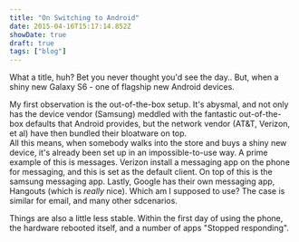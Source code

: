 ```yaml
---
title: "On Switching to Android"
date: 2015-04-16T15:17:14.852Z
showDate: true
draft: true
tags: ["blog"]
---
```


What a title, huh? Bet you never thought you'd see the day.. But, when a shiny new Galaxy S6 - one of flagship new Android devices. 

My first observation is the out-of-the-box setup. It's abysmal, and not only has the device vendor (Samsung) meddled with the fantastic out-of-the-box defaults that Android provides, but the network vendor (AT&T, Verizon, et al) have then bundled their bloatware on top.  
All this means, when somebody walks into the store and buys a shiny new device, it's already been set up in an impossible-to-use way. A prime example of this is messages. 
Verizon install a messaging app on the phone for messaging, and this is set as the default client. 
On top of this is the samsung messaging app. 
Lastly, Google has their own messaging app, Hangouts (which is _really_ nice). Which am I supposed to use? 
The case is similar for email, and many other sdcenarios. 

Things are also a little less stable. Within the first day of using the phone, the hardware rebooted itself, and a number of apps "Stopped responding". 
